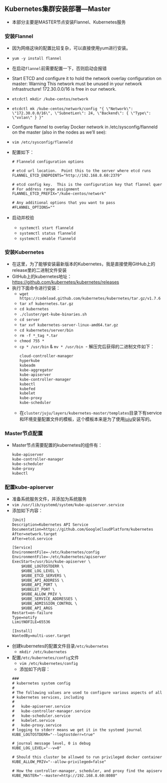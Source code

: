 ## Kubernetes集群安装部署—Master

- 本部分主要是MASTER节点安装Flannel、Kubernetes服务

### 安装Flannel
- 因为网络这块的配置比较复杂，可以直接使用yum进行安装。
- `yum -y install flannel`

- 在启动`flannel`前需要配置一下，否则启动会报错
- Start ETCD and configure it to hold the network overlay configuration on master: Warning This network must be unused in your network infrastructure! 172.30.0.0/16 is free in our network.
- `etcdctl mkdir /kube-centos/network`
- `etcdctl mk /kube-centos/network/config "{ \"Network\": \"172.30.0.0/16\", \"SubnetLen\": 24, \"Backend\": { \"Type\": \"vxlan\" } }"`

- Configure flannel to overlay Docker network in /etc/sysconfig/flanneld on the master (also in the nodes as we’ll see):
- `vim /etc/sysconfig/flanneld`
- 配置如下：
  ``` xml
  # Flanneld configuration options  
  
  # etcd url location.  Point this to the server where etcd runs
  FLANNEL_ETCD_ENDPOINTS="http://192.168.8.60:2379"
  
  # etcd config key.  This is the configuration key that flannel queries
  # For address range assignment
  FLANNEL_ETCD_PREFIX="/kube-centos/network"
  
  # Any additional options that you want to pass
  #FLANNEL_OPTIONS=""
  ```
- 启动并校验
  - `systemctl start flanneld`
  - `systemctl status flanneld`
  - `systemctl enable flanneld`

### 安装Kubernetes
- 在这里，为了能够安装最新版本的Kubernetes，我是直接使用GitHub上的release里的二进制文件安装
- GitHub上的kubernetes地址：<https://github.com/kubernetes/kubernetes/releases>
- 执行下面命令进行安装：
  - `wget https://codeload.github.com/kubernetes/kubernetes/tar.gz/v1.7.6`
  - `tar xf kubernetes.tar.gz`
  - `cd kubernetes`
  - `./cluster/get-kube-binaries.sh`
  - `cd server`
  - `tar xvf kubernetes-server-linux-amd64.tar.gz`
  - `cd kubernetes/server/bin`
  - `rm -f *_tag *.tar`
  - `chmod 755 *`
  - `cp * /usr/bin` & `mv * /usr/bin`
  - 解压完后获得的二进制文件如下：
    ``` xml
    cloud-controller-manager
    hyperkube
    kubeadm
    kube-aggregator
    kube-apiserver
    kube-controller-manager
    kubectl
    kubefed
    kubelet
    kube-proxy
    kube-scheduler
    ```
  - 在`cluster/juju/layers/kubernetes-master/templates`目录下有service和环境变量配置文件的模板，这个模板本来是为了使用[juju](https://jujucharms.com/)安装写的。

### Master节点配置
- Master节点需要配置的kubernetes的组件有：
  ``` xml
  kube-apiserver
  kube-controller-manager
  kube-scheduler
  kube-proxy
  kubectl
  ```
### 配置kube-apiserver
- 准备系统服务文件，并添加为系统服务
- `vim /usr/lib/systemd/system/kube-apiserver.service`
- 添加如下内容：
  ``` xml
  [Unit]
  Description=Kubernetes API Service
  Documentation=https://github.com/GoogleCloudPlatform/kubernetes
  After=network.target
  After=etcd.service
  
  [Service]
  EnvironmentFile=-/etc/kubernetes/config
  EnvironmentFile=-/etc/kubernetes/apiserver
  ExecStart=/usr/bin/kube-apiserver \
      $KUBE_LOGTOSTDERR \
      $KUBE_LOG_LEVEL \
      $KUBE_ETCD_SERVERS \
      $KUBE_API_ADDRESS \
      $KUBE_API_PORT \
      $KUBELET_PORT \
      $KUBE_ALLOW_PRIV \
      $KUBE_SERVICE_ADDRESSES \
      $KUBE_ADMISSION_CONTROL \
      $KUBE_API_ARGS
  Restart=on-failure
  Type=notify
  LimitNOFILE=65536
  
  [Install]
  WantedBy=multi-user.target
  ```
- 创建kubernetes的配置文件目录`/etc/kubernetes`
  - `mkdir /etc/kubernetes`
- 配置`/etc/kubernetes/config`文件
  - `vim /etc/kubernetes/config`
  - 添加如下内容：
  ``` xml
  ###
  # kubernetes system config
  #
  # The following values are used to configure various aspects of all
  # kubernetes services, including
  #
  #   kube-apiserver.service
  #   kube-controller-manager.service
  #   kube-scheduler.service
  #   kubelet.service
  #   kube-proxy.service
  # logging to stderr means we get it in the systemd journal
  KUBE_LOGTOSTDERR="--logtostderr=true"
  
  # journal message level, 0 is debug
  KUBE_LOG_LEVEL="--v=0"
  
  # Should this cluster be allowed to run privileged docker containers
  KUBE_ALLOW_PRIV="--allow-privileged=false"
  
  # How the controller-manager, scheduler, and proxy find the apiserver
  KUBE_MASTER="--master=http://192.168.8.60:8080"
  ```
  


